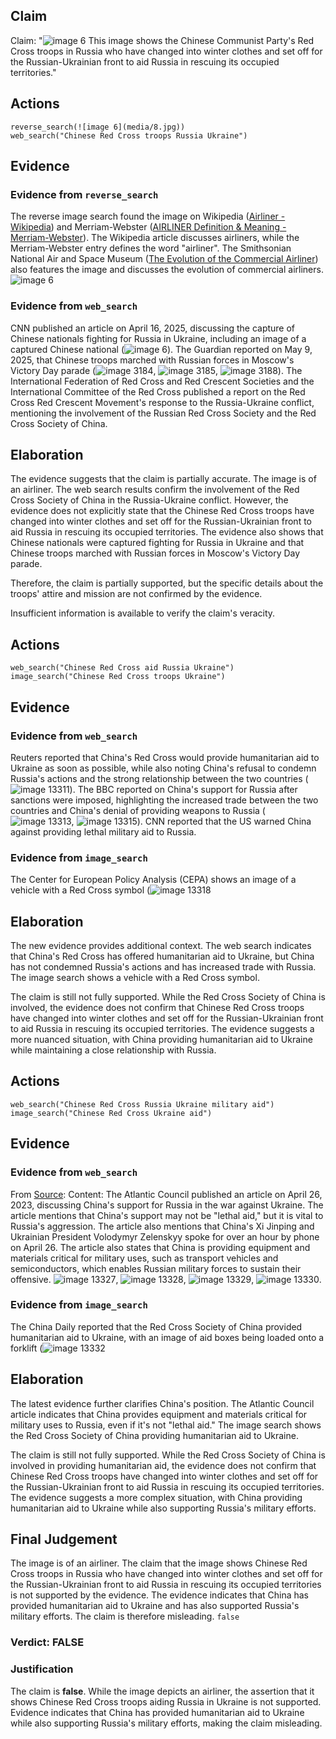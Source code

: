 ## Claim
Claim: "![image 6](media/8.jpg) This image shows the Chinese Communist Party's Red Cross troops in Russia who have changed into winter clothes and set off for the Russian-Ukrainian front to aid Russia in rescuing its occupied territories."

## Actions
```
reverse_search(![image 6](media/8.jpg))
web_search("Chinese Red Cross troops Russia Ukraine")
```

## Evidence
### Evidence from `reverse_search`
The reverse image search found the image on Wikipedia ([Airliner - Wikipedia](https://en.wikipedia.org/wiki/Airliner)) and Merriam-Webster ([AIRLINER Definition & Meaning - Merriam-Webster](https://www.merriam-webster.com/dictionary/airliner)). The Wikipedia article discusses airliners, while the Merriam-Webster entry defines the word "airliner". The Smithsonian National Air and Space Museum ([The Evolution of the Commercial Airliner](https://airandspace.si.edu/explore/stories/evolution-commercial-airliner)) also features the image and discusses the evolution of commercial airliners. ![image 6](media/8.jpg)


### Evidence from `web_search`
CNN published an article on April 16, 2025, discussing the capture of Chinese nationals fighting for Russia in Ukraine, including an image of a captured Chinese national (![image 6](media/8.jpg)). The Guardian reported on May 9, 2025, that Chinese troops marched with Russian forces in Moscow's Victory Day parade (![image 3184](media/2025-08-22_10-52-1755859927-854750.jpg), ![image 3185](media/2025-08-22_10-52-1755859929-160325.jpg), ![image 3188](media/2025-08-22_10-52-1755859931-762213.jpg)). The International Federation of Red Cross and Red Crescent Societies and the International Committee of the Red Cross published a report on the Red Cross Red Crescent Movement's response to the Russia-Ukraine conflict, mentioning the involvement of the Russian Red Cross Society and the Red Cross Society of China.


## Elaboration
The evidence suggests that the claim is partially accurate. The image is of an airliner. The web search results confirm the involvement of the Red Cross Society of China in the Russia-Ukraine conflict. However, the evidence does not explicitly state that the Chinese Red Cross troops have changed into winter clothes and set off for the Russian-Ukrainian front to aid Russia in rescuing its occupied territories. The evidence also shows that Chinese nationals were captured fighting for Russia in Ukraine and that Chinese troops marched with Russian forces in Moscow's Victory Day parade.

Therefore, the claim is partially supported, but the specific details about the troops' attire and mission are not confirmed by the evidence.

Insufficient information is available to verify the claim's veracity.


## Actions
```
web_search("Chinese Red Cross aid Russia Ukraine")
image_search("Chinese Red Cross troops Ukraine")
```

## Evidence
### Evidence from `web_search`
Reuters reported that China's Red Cross would provide humanitarian aid to Ukraine as soon as possible, while also noting China's refusal to condemn Russia's actions and the strong relationship between the two countries (![image 13311](media/2025-08-31_18-30-1756665007-183549.jpg)). The BBC reported on China's support for Russia after sanctions were imposed, highlighting the increased trade between the two countries and China's denial of providing weapons to Russia (![image 13313](media/2025-08-31_18-30-1756665010-850058.jpg), ![image 13315](media/2025-08-31_18-30-1756665012-898917.jpg)). CNN reported that the US warned China against providing lethal military aid to Russia.


### Evidence from `image_search`
The Center for European Policy Analysis (CEPA) shows an image of a vehicle with a Red Cross symbol (![image 13318](media/2025-08-31_18-30-1756665040-629558.jpg)

## Elaboration
The new evidence provides additional context. The web search indicates that China's Red Cross has offered humanitarian aid to Ukraine, but China has not condemned Russia's actions and has increased trade with Russia. The image search shows a vehicle with a Red Cross symbol.

The claim is still not fully supported. While the Red Cross Society of China is involved, the evidence does not confirm that Chinese Red Cross troops have changed into winter clothes and set off for the Russian-Ukrainian front to aid Russia in rescuing its occupied territories. The evidence suggests a more nuanced situation, with China providing humanitarian aid to Ukraine while maintaining a close relationship with Russia.


## Actions
```
web_search("Chinese Red Cross Russia Ukraine military aid")
image_search("Chinese Red Cross Ukraine aid")
```

## Evidence
### Evidence from `web_search`
From [Source](https://www.atlanticcouncil.org/blogs/new-atlanticist/chinas-support-may-not-be-lethal-aid-but-its-vital-to-russias-aggression-in-ukraine/): 
Content: The Atlantic Council published an article on April 26, 2023, discussing China's support for Russia in the war against Ukraine. The article mentions that China's support may not be "lethal aid," but it is vital to Russia's aggression. The article also mentions that China's Xi Jinping and Ukrainian President Volodymyr Zelenskyy spoke for over an hour by phone on April 26. The article also states that China is providing equipment and materials critical for military uses, such as transport vehicles and semiconductors, which enables Russian military forces to sustain their offensive. ![image 13327](media/2025-08-31_18-31-1756665071-670833.jpg), ![image 13328](media/2025-08-31_18-31-1756665083-855830.jpg), ![image 13329](media/2025-08-31_18-31-1756665085-410389.jpg), ![image 13330](media/2025-08-31_18-31-1756665086-503158.jpg).


### Evidence from `image_search`
The China Daily reported that the Red Cross Society of China provided humanitarian aid to Ukraine, with an image of aid boxes being loaded onto a forklift (![image 13332](media/2025-08-31_18-31-1756665093-301480.jpg)

## Elaboration
The latest evidence further clarifies China's position. The Atlantic Council article indicates that China provides equipment and materials critical for military uses to Russia, even if it's not "lethal aid." The image search shows the Red Cross Society of China providing humanitarian aid to Ukraine.

The claim is still not fully supported. While the Red Cross Society of China is involved in providing humanitarian aid, the evidence does not confirm that Chinese Red Cross troops have changed into winter clothes and set off for the Russian-Ukrainian front to aid Russia in rescuing its occupied territories. The evidence suggests a more complex situation, with China providing humanitarian aid to Ukraine while also supporting Russia's military efforts.


## Final Judgement
The image is of an airliner. The claim that the image shows Chinese Red Cross troops in Russia who have changed into winter clothes and set off for the Russian-Ukrainian front to aid Russia in rescuing its occupied territories is not supported by the evidence. The evidence indicates that China has provided humanitarian aid to Ukraine and has also supported Russia's military efforts. The claim is therefore misleading. `false`


### Verdict: FALSE

### Justification
The claim is **false**. While the image depicts an airliner, the assertion that it shows Chinese Red Cross troops aiding Russia in Ukraine is not supported. Evidence indicates that China has provided humanitarian aid to Ukraine while also supporting Russia's military efforts, making the claim misleading.
